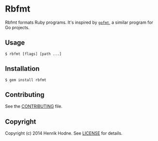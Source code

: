 # Rbfmt

Rbfmt formats Ruby programs. It's inspired by
[`gofmt`](http://golang.org/cmd/gofmt/), a similar program for Go projects.

## Usage

    $ rbfmt [flags] [path ...]

## Installation

    $ gem install rbfmt

## Contributing

See the [CONTRIBUTING](CONTRIBUTING.markdown) file.

## Copyright

Copyright (c) 2014 Henrik Hodne. See [LICENSE](LICENSE) for details.
